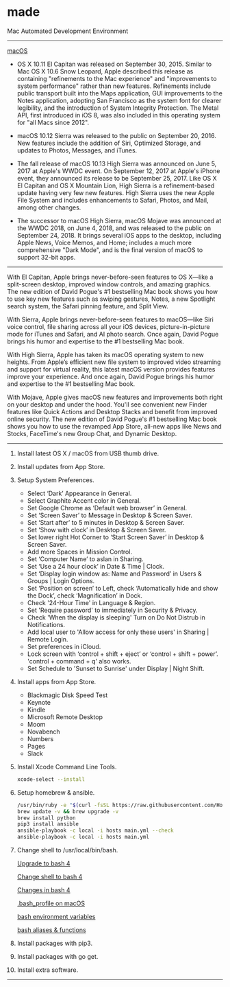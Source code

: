 # made

Mac Automated Development Environment

----

[macOS](https://en.wikipedia.org/wiki/MacOS)

* OS X 10.11 El Capitan was released on September 30, 2015. Similar to Mac OS X 10.6 Snow Leopard, Apple described this release as containing "refinements to the Mac experience" and "improvements to system performance" rather than new features. Refinements include public transport built into the Maps application, GUI improvements to the Notes application, adopting San Francisco as the system font for clearer legibility, and the introduction of System Integrity Protection. The Metal API, first introduced in iOS 8, was also included in this operating system for "all Macs since 2012".

* macOS 10.12 Sierra was released to the public on September 20, 2016. New features include the addition of Siri, Optimized Storage, and updates to Photos, Messages, and iTunes.

* The fall release of macOS 10.13 High Sierra was announced on June 5, 2017 at Apple's WWDC event. On September 12, 2017 at Apple's iPhone event, they announced its release to be September 25, 2017. Like OS X El Capitan and OS X Mountain Lion, High Sierra is a refinement-based update having very few new features. High Sierra uses the new Apple File System and includes enhancements to Safari, Photos, and Mail, among other changes.

* The successor to macOS High Sierra, macOS Mojave was announced at the WWDC 2018, on June 4, 2018, and was released to the public on September 24, 2018. It brings several iOS apps to the desktop, including Apple News, Voice Memos, and Home; includes a much more comprehensive "Dark Mode", and is the final version of macOS to support 32-bit apps.

----

With El Capitan, Apple brings never-before-seen features to OS X—like a split-screen
desktop, improved window controls, and amazing graphics.  The new edition of David
Pogue's #1 bestselling Mac book shows you how to use key new features such as swiping
gestures, Notes, a new Spotlight search system, the Safari pinning feature, and Split View.

With Sierra, Apple brings never-before-seen features to macOS—like Siri voice control,
file sharing across all your iOS devices, picture-in-picture mode for iTunes and Safari,
and AI photo search. Once again, David Pogue brings his humor and expertise to the #1
bestselling Mac book.

With High Sierra, Apple has taken its macOS operating system to new heights. From
Apple’s efficient new file system to improved video streaming and support for virtual
reality, this latest macOS version provides features improve your experience. And once
again, David Pogue brings his humor and expertise to the #1 bestselling Mac book.

With Mojave, Apple gives macOS new features and improvements both right on your desktop and under the hood. You'll see convenient new Finder features like Quick Actions and Desktop Stacks and benefit from improved online security. The new edition of David Pogue's #1 bestselling Mac book shows you how to use the revamped App Store, all-new apps like News and Stocks, FaceTime's new Group Chat, and Dynamic Desktop.

----

1. Install latest OS X / macOS from USB thumb drive.

2. Install updates from App Store.

3. Setup System Preferences.
   * Select ‘Dark’ Appearance in General.
   * Select Graphite Accent color in General.
   * Set Google Chrome as ‘Default web browser’ in General.
   * Set ‘Screen Saver’ to Message in Desktop & Screen Saver.
   * Set ‘Start after’ to 5 minutes in Desktop & Screen Saver.
   * Set ‘Show with clock’ in Desktop & Screen Saver.
   * Set lower right Hot Corner to ‘Start Screen Saver’ in Desktop & Screen Saver.
   * Add more Spaces in Mission Control.
   * Set ‘Computer Name’ to aslan in Sharing.
   * Set ‘Use a 24 hour clock’ in Date & Time | Clock.
   * Set ‘Display login window as: Name and Password’ in Users & Groups | Login Options.
   * Set ‘Position on screen’ to Left, check ‘Automatically hide and show the Dock’, check ‘Magnification’ in Dock.
   * Check '24-Hour Time' in Language & Region.
   * Set 'Require password' to immediately in Security & Privacy.
   * Check 'When the display is sleeping' Turn on Do Not Distrub in Notifications.
   * Add local user to 'Allow access for only these users' in Sharing | Remote Login.
   * Set preferences in iCloud.
   * Lock screen with ‘control + shift + eject’ or ‘control + shift + power’. 'control + command + q' also works.
   * Set Schedule to 'Sunset to Sunrise' under Display | Night Shift.

4. Install apps from App Store.
    * Blackmagic Disk Speed Test
    * Keynote
    * Kindle
    * Microsoft Remote Desktop
    * Moom
    * Novabench
    * Numbers
    * Pages
    * Slack

5. Install Xcode Command Line Tools.

    ```bash
    xcode-select --install
    ```

6. Setup homebrew & ansible.

    ```bash
    /usr/bin/ruby -e "$(curl -fsSL https://raw.githubusercontent.com/Homebrew/install/master/install)"
    brew update -v && brew upgrade -v
    brew install python
    pip3 install ansible
    ansible-playbook -c local -i hosts main.yml --check
    ansible-playbook -c local -i hosts main.yml
    ```

7. Change shell to /usr/local/bin/bash.

    [Upgrade to bash 4](http://clubmate.fi/upgrade-to-bash-4-in-mac-os-x/)

    [Change shell to bash 4](https://stackoverflow.com/questions/453236/how-to-set-my-default-shell-on-mac)

    [Changes in bash 4](http://tldp.org/LDP/abs/html/bashver4.html)

    [.bash_profile on macOS](https://scriptingosx.com/2017/04/about-bash_profile-and-bashrc-on-macos/)

    [bash environment variables](https://scriptingosx.com/2017/04/on-bash-environment-variables/)

    [bash aliases & functions](https://scriptingosx.com/2017/05/configuring-bash-with-aliases-and-functions/)

8. Install packages with pip3.

9. Install packages with go get.

10. Install extra software.

----
